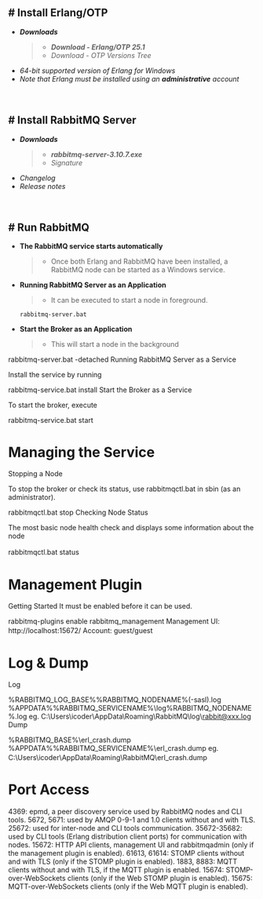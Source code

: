 ## # Install Erlang/OTP
- ***Downloads***
    > - ***Download - Erlang/OTP 25.1***
    > - *Download - OTP Versions Tree*
- *64-bit supported version of Erlang for Windows*
- *Note that Erlang must be installed using an **administrative** account*


　

## # Install RabbitMQ Server
- ***Downloads***
    > - ***rabbitmq-server-3.10.7.exe***
    > - *Signature*
- *Changelog*
- *Release notes*


　

## # Run RabbitMQ
- **The RabbitMQ service starts automatically**
    > - Once both Erlang and RabbitMQ have been installed, a RabbitMQ node can be started as a Windows service.

- **Running RabbitMQ Server as an Application**
    > - It can be executed to start a node in foreground.
    > 
    ```
    rabbitmq-server.bat
    ```

- **Start the Broker as an Application**
    > - This will start a node in the background

rabbitmq-server.bat -detached
Running RabbitMQ Server as a Service

Install the service by running

rabbitmq-service.bat install
Start the Broker as a Service

To start the broker, execute

rabbitmq-service.bat start


# Managing the Service
Stopping a Node

To stop the broker or check its status, use rabbitmqctl.bat in sbin (as an administrator).

rabbitmqctl.bat stop
Checking Node Status

The most basic node health check and displays some information about the node

rabbitmqctl.bat status
　

# Management Plugin
Getting Started
It must be enabled before it can be used.

rabbitmq-plugins enable rabbitmq_management
Management UI: http://localhost:15672/
Account: guest/guest
　

# Log & Dump
Log

%RABBITMQ_LOG_BASE%\%RABBITMQ_NODENAME%(-sasl).log
%APPDATA%\%RABBITMQ_SERVICENAME%\log\%RABBITMQ_NODENAME%.log
eg. C:\Users\icoder\AppData\Roaming\RabbitMQ\log\rabbit@xxx.log
Dump

%RABBITMQ_BASE%\erl_crash.dump
%APPDATA%\%RABBITMQ_SERVICENAME%\erl_crash.dump
eg. C:\Users\icoder\AppData\Roaming\RabbitMQ\erl_crash.dump
　

# Port Access
4369: epmd, a peer discovery service used by RabbitMQ nodes and CLI tools.
5672, 5671: used by AMQP 0-9-1 and 1.0 clients without and with TLS.
25672: used for inter-node and CLI tools communication.
35672-35682: used by CLI tools (Erlang distribution client ports) for communication with nodes.
15672: HTTP API clients, management UI and rabbitmqadmin (only if the management plugin is enabled).
61613, 61614: STOMP clients without and with TLS (only if the STOMP plugin is enabled).
1883, 8883: MQTT clients without and with TLS, if the MQTT plugin is enabled.
15674: STOMP-over-WebSockets clients (only if the Web STOMP plugin is enabled).
15675: MQTT-over-WebSockets clients (only if the Web MQTT plugin is enabled).